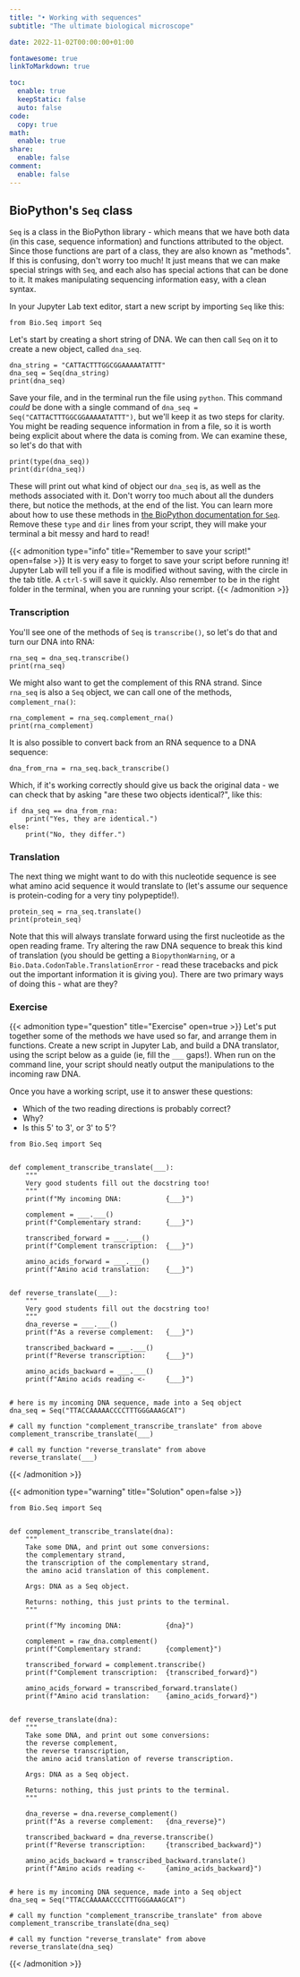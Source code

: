 ```yaml
---
title: "• Working with sequences"
subtitle: "The ultimate biological microscope"

date: 2022-11-02T00:00:00+01:00

fontawesome: true
linkToMarkdown: true

toc:
  enable: true
  keepStatic: false
  auto: false
code:
  copy: true
math:
  enable: true
share:
  enable: false
comment:
  enable: false
---
```



## BioPython's `Seq` class

`Seq` is a class in the BioPython library - which means that we have both data (in this case, sequence information) and functions attributed to the object. Since those functions are part of a class, they are also known as "methods". If this is confusing, don't worry too much! It just means that we can make special strings with `Seq`, and each also has special actions that can be done to it. It makes manipulating sequencing information easy, with a clean syntax. 

In your Jupyter Lab text editor, start a new script by importing `Seq` like this:

```
from Bio.Seq import Seq
```

Let's start by creating a short string of DNA. We can then call `Seq` on it to create a new object, called `dna_seq`. 

```
dna_string = "CATTACTTTGGCGGAAAAATATTT"
dna_seq = Seq(dna_string)
print(dna_seq)
```

Save your file, and in the terminal run the file using `python`. This command _could_ be done with a single command of `dna_seq = Seq("CATTACTTTGGCGGAAAAATATTT")`, but we'll keep it as two steps for clarity. You might be reading sequence information in from a file, so it is worth being explicit about where the data is coming from. We can examine these, so let's do that with

```
print(type(dna_seq))
print(dir(dna_seq))
```

These will print out what kind of object our `dna_seq` is, as well as the methods associated with it. Don't worry too much about all the dunders there, but notice the methods, at the end of the list. You can learn more about how to use these methods in [the BioPython documentation for `Seq`](https://biopython.org/wiki/Seq). Remove these `type` and `dir` lines from your script, they will make your terminal a bit messy and hard to read!

{{< admonition type="info" title="Remember to save your script!" open=false >}}
It is very easy to forget to save your script before running it! Jupyter Lab will tell you if a file is modified without saving, with the circle in the tab title. A `ctrl-S` will save it quickly. Also remember to be in the right folder in the terminal, when you are running your script.
{{< /admonition >}}

### Transcription

You'll see one of the methods of `Seq` is `transcribe()`, so let's do that and turn our DNA into RNA:
```
rna_seq = dna_seq.transcribe()
print(rna_seq)
```

We might also want to get the complement of this RNA strand. Since `rna_seq` is also a `Seq` object, we can call one of the methods, `complement_rna()`:
```
rna_complement = rna_seq.complement_rna()
print(rna_complement)
```

It is also possible to convert back from an RNA sequence to a DNA sequence:

```
dna_from_rna = rna_seq.back_transcribe()
```

Which, if it's working correctly should give us back the original data - we can check that by asking "are these two objects identical?", like this:

```
if dna_seq == dna_from_rna:
    print("Yes, they are identical.")
else:
    print("No, they differ.")
```

### Translation
The next thing we might want to do with this nucleotide sequence is see what amino acid sequence it would translate to (let's assume our sequence is protein-coding for a very tiny polypeptide!). 
```
protein_seq = rna_seq.translate()
print(protein_seq)
```
Note that this will always translate forward using the first nucleotide as the open reading frame. Try altering the raw DNA sequence to break this kind of translation (you should be getting a `BiopythonWarning`, or a `Bio.Data.CodonTable.TranslationError` - read these tracebacks and pick out the important information it is giving you). There are two primary ways of doing this - what are they?

### Exercise
{{< admonition type="question" title="Exercise" open=true >}}
Let's put together some of the methods we have used so far, and arrange them in functions. Create a new script in Jupyter Lab, and build a DNA translator, using the script below as a guide (ie, fill the `___` gaps!). When run on the command line, your script should neatly output the manipulations to the incoming raw DNA.

Once you have a working script, use it to answer these questions:
- Which of the two reading directions is probably correct?
- Why?
- Is this 5' to 3', or 3' to 5'?

```Python3
from Bio.Seq import Seq


def complement_transcribe_translate(___):
    """
    Very good students fill out the docstring too! 
    """
    print(f"My incoming DNA:           {___}")
    
    complement = ___.___()
    print(f"Complementary strand:      {___}")
    
    transcribed_forward = ___.___()
    print(f"Complement transcription:  {___}")
    
    amino_acids_forward = ___.___()
    print(f"Amino acid translation:    {___}")


def reverse_translate(___):
    """
    Very good students fill out the docstring too! 
    """
    dna_reverse = ___.___()
    print(f"As a reverse complement:   {___}")
    
    transcribed_backward = ___.___()
    print(f"Reverse transcription:     {___}")
    
    amino_acids_backward = ___.___()
    print(f"Amino acids reading <-     {___}")


# here is my incoming DNA sequence, made into a Seq object
dna_seq = Seq("TTACCAAAAACCCCTTTGGGAAAGCAT")

# call my function "complement_transcribe_translate" from above
complement_transcribe_translate(___)

# call my function "reverse_translate" from above
reverse_translate(___)
```
{{< /admonition >}}

{{< admonition type="warning" title="Solution" open=false >}}
```Python3
from Bio.Seq import Seq


def complement_transcribe_translate(dna):
    """
    Take some DNA, and print out some conversions:
    the complementary strand,
    the transcription of the complementary strand,
    the amino acid translation of this complement.
    
    Args: DNA as a Seq object.
    
    Returns: nothing, this just prints to the terminal.
    """
    
    print(f"My incoming DNA:           {dna}")
    
    complement = raw_dna.complement()
    print(f"Complementary strand:      {complement}")
    
    transcribed_forward = complement.transcribe()
    print(f"Complement transcription:  {transcribed_forward}")
    
    amino_acids_forward = transcribed_forward.translate()
    print(f"Amino acid translation:    {amino_acids_forward}")
    
    
def reverse_translate(dna):
    """
    Take some DNA, and print out some conversions:
    the reverse complement,
    the reverse transcription,
    the amino acid translation of reverse transcription.
    
    Args: DNA as a Seq object.
    
    Returns: nothing, this just prints to the terminal.
    """
    
    dna_reverse = dna.reverse_complement()
    print(f"As a reverse complement:   {dna_reverse}")
    
    transcribed_backward = dna_reverse.transcribe()
    print(f"Reverse transcription:     {transcribed_backward}")
    
    amino_acids_backward = transcribed_backward.translate()
    print(f"Amino acids reading <-     {amino_acids_backward}")


# here is my incoming DNA sequence, made into a Seq object
dna_seq = Seq("TTACCAAAAACCCCTTTGGGAAAGCAT")

# call my function "complement_transcribe_translate" from above
complement_transcribe_translate(dna_seq)

# call my function "reverse_translate" from above
reverse_translate(dna_seq)
```
{{< /admonition >}}

